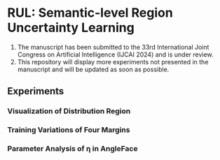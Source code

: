 # RUL: Semantic-level Region Uncertainty Learning

1. The manuscript has been submitted to the 33rd International Joint Congress on Artificial Intelligence (IJCAI 2024) and is under review.
2. This repository will display more experiments not presented in the manuscript and will be updated as soon as possible.


## Experiments
### Visualization of Distribution Region


### Training Variations of Four Margins


### Parameter Analysis of η in AngleFace
